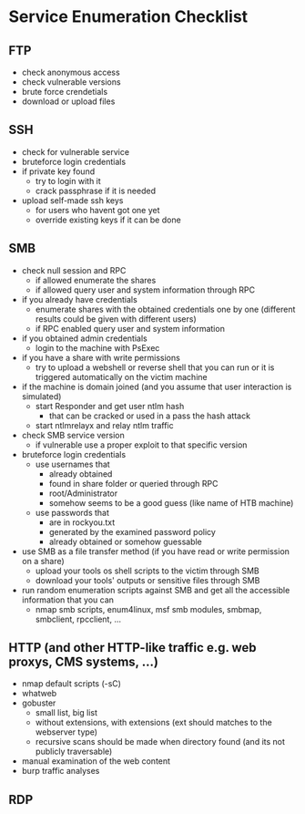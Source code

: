 # Service Enumeration Checklist
## FTP
* check anonymous access
* check vulnerable versions
* brute force crendetials
* download or upload files
## SSH
* check for vulnerable service
* bruteforce login credentials
* if private key found
  * try to login with it
  * crack passphrase if it is needed
* upload self-made ssh keys
  * for users who havent got one yet
  * override existing keys if it can be done
## SMB
* check null session and RPC
  * if allowed enumerate the shares
  * if allowed query user and system information through RPC  
* if you already have credentials
  * enumerate shares with the obtained credentials one by one (different results could be given with different users)
  * if RPC enabled  query user and system information
* if you obtained admin credentials
  * login to the machine with PsExec
* if you have a share with write permissions
  * try to upload a webshell or reverse shell that you can run or it is triggered automatically on the victim machine
* if the machine is domain joined (and you assume that user interaction is simulated)
  * start Responder and get user ntlm hash
    * that can be cracked or used in a pass the hash attack
  * start ntlmrelayx and relay ntlm traffic
* check SMB service version
  * if vulnerable use a proper exploit to that specific version
* bruteforce login credentials
  * use usernames that
    * already obtained
    * found in share folder or queried through RPC
    * root/Administrator
    * somehow seems to be a good guess (like name of HTB machine)
  * use passwords that
    * are in rockyou.txt
    * generated by the examined password policy
    * already obtained or somehow guessable
* use SMB as a file transfer method (if you have read or write permission on a share)
  * upload your tools os shell scripts to the victim through SMB
  * download your tools' outputs or sensitive files through SMB
* run random enumeration scripts against SMB and get all the accessible information that you can
  * nmap smb scripts, enum4linux, msf smb modules, smbmap, smbclient, rpcclient, ...
## HTTP (and other HTTP-like traffic e.g. web proxys, CMS systems, ...)
* nmap default scripts (-sC)
* whatweb
* gobuster
  * small list, big list
  * without extensions, with extensions (ext should matches to the webserver type)
  * recursive scans should be made when directory found (and its not publicly traversable)
* manual examination of the web content
* burp traffic analyses
## RDP
